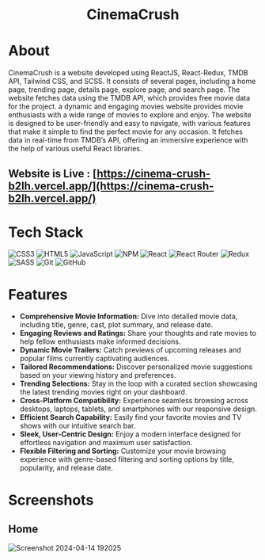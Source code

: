 <div align="center"><h1> CinemaCrush </h1> </div>

# About
CinemaCrush is a website developed using ReactJS, React-Redux, TMDB API, Tailwind CSS, and SCSS. It consists of several pages, including a home page, trending page, details page, explore page, and search page. The website fetches data using the TMDB API, which provides free movie data for the project. a dynamic and engaging movies website provides movie enthusiasts with a wide range of movies to explore and enjoy. The website is designed to be user-friendly and easy to navigate, with various features that make it simple to find the perfect movie for any occasion. It fetches data in real-time from TMDB’s API, offering an immersive experience with the help of various useful React libraries.

## Website is Live : [https://cinema-crush-b2lh.vercel.app/](https://cinema-crush-b2lh.vercel.app/)

# Tech Stack
![CSS3](https://img.shields.io/badge/css3-%231572B6.svg?logo=css3&logoColor=white&style=for-the-badge)
![HTML5](https://img.shields.io/badge/html5-%23E34F26.svg?logo=html5&logoColor=white&style=for-the-badge)
![JavaScript](https://img.shields.io/badge/javascript-%23323330.svg?logo=javascript&logoColor=%23F7DF1E&style=for-the-badge)
![NPM ](https://img.shields.io/badge/NPM-%23000000.svg?logo=npm&logoColor=white&style=for-the-badge)
![React](https://img.shields.io/badge/react-%2320232a.svg?logo=react&logoColor=%2361DAFB&style=for-the-badge)
![React Router](https://img.shields.io/badge/React_Router-CA4245?logo=react-router&logoColor=white&style=for-the-badge)
![Redux](https://img.shields.io/badge/redux-%23593d88.svg?logo=redux&logoColor=white&style=for-the-badge)
![SASS](https://img.shields.io/badge/SASS-hotpink.svg?logo=SASS&logoColor=white&style=for-the-badge)
![Git](https://img.shields.io/badge/git-%23F05033.svg?logo=git&logoColor=white&style=for-the-badge)
![GitHub](https://img.shields.io/badge/github-%23121011.svg?logo=github&logoColor=white&style=for-the-badge)

# Features

 -  **Comprehensive Movie Information:** Dive into detailed movie data, including title, genre, cast, plot summary, and release date.
- **Engaging Reviews and Ratings:** Share your thoughts and rate movies to help fellow enthusiasts make informed decisions.
- **Dynamic Movie Trailers:** Catch previews of upcoming releases and popular films currently captivating audiences.
- **Tailored Recommendations:** Discover personalized movie suggestions based on your viewing history and preferences.
- **Trending Selections:** Stay in the loop with a curated section showcasing the latest trending movies right on your dashboard.
-  **Cross-Platform Compatibility:** Experience seamless browsing across desktops, laptops, tablets, and smartphones with our responsive design.
- **Efficient Search Capability:** Easily find your favorite movies and TV shows with our intuitive search bar.
- **Sleek, User-Centric Design:** Enjoy a modern interface designed for effortless navigation and maximum user satisfaction.
- **Flexible Filtering and Sorting:** Customize your movie browsing experience with genre-based filtering and sorting options by title, popularity, and release date.

# Screenshots
## Home
 ![Screenshot 2024-04-14 192025](https://github.com/ak8459/CinemaCrush/assets/87300147/1e7bf2d2-958b-4f78-b912-c128a43ff251)









